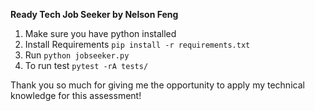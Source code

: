 **Ready Tech Job Seeker by Nelson Feng**

1. Make sure you have python installed
2. Install Requirements ``` pip install -r requirements.txt ```
3. Run ``` python jobseeker.py ```
4. To run test  ``` pytest -rA tests/ ```

Thank you so much for giving me the opportunity to apply my technical knowledge for this assessment!
